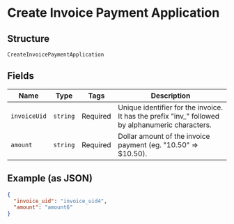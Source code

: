 
# Create Invoice Payment Application

## Structure

`CreateInvoicePaymentApplication`

## Fields

| Name | Type | Tags | Description |
|  --- | --- | --- | --- |
| `invoiceUid` | `string` | Required | Unique identifier for the invoice. It has the prefix "inv_" followed by alphanumeric characters. |
| `amount` | `string` | Required | Dollar amount of the invoice payment (eg. "10.50" => $10.50). |

## Example (as JSON)

```json
{
  "invoice_uid": "invoice_uid4",
  "amount": "amount6"
}
```

